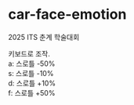 # car-face-emotion
2025 ITS 춘계 학술대회

키보드로 조작.<br>
a: 스로틀 -50%<br>
s: 스로틀 -10%<br>
d: 스로틀 +10%<br>
f: 스로틀 +50%<br>
